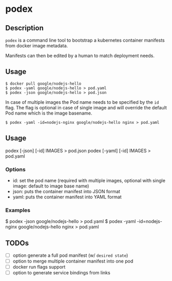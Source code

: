 # podex

## Description

`podex` is a command line tool to bootstrap a kubernetes container manifests from docker image metadata.

Manifests can then be edited by a human to match deployment needs.

## Usage
```
$ docker pull google/nodejs-hello
$ podex -yaml google/nodejs-hello > pod.yaml
$ podex -json google/nodejs-hello > pod.json
```

In case of multiple images the Pod name needs to be specified by the `id` flag. The flag is optional in case of single image and will override the default Pod name which is the image basename.
```
$ podex -yaml -id=nodejs-nginx google/nodejs-hello nginx > pod.yaml
```



## Usage
podex [-json] [-id] IMAGES > pod.json
podex [-yaml] [-id] IMAGES > pod.yaml

### Options
- id: set the pod name (required with multiple images, optional with single image: default to image base name)
- json: puts the container manifest into JSON format
- yaml: puts the container manifest into YAML format

### Examples
$ podex -json google/nodejs-hello > pod.yaml
$ podex -yaml -id=nodejs-nginx google/nodejs-hello nginx > pod.yaml

## TODOs
- [ ] option generate a full pod manifest (w/ `desired state`)
- [ ] option to merge multiple container manifest into one pod
- [ ] docker run flags support
- [ ] option to generate service bindings from links
